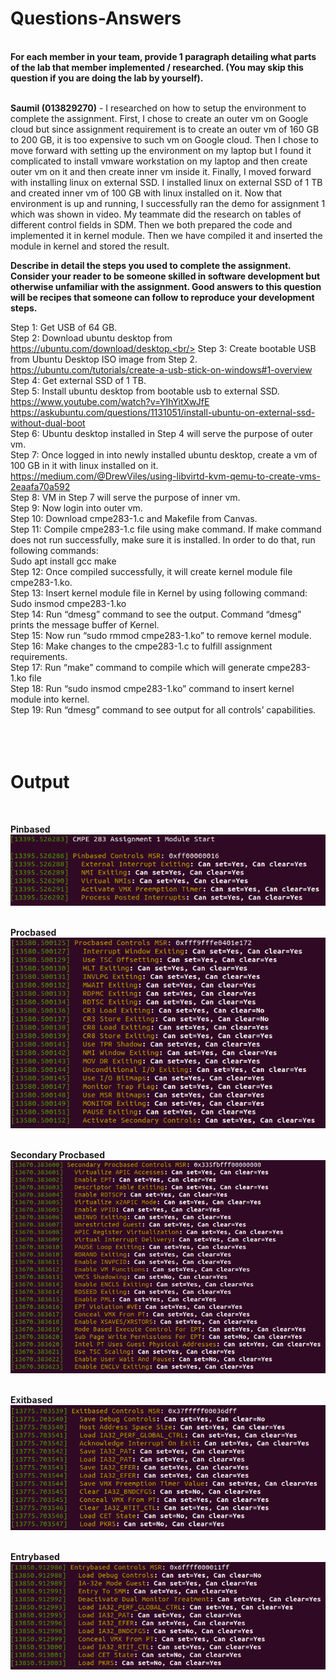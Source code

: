 <h1>Questions-Answers</h1><br/>
<b>For each member in your team, provide 1 paragraph detailing what parts of the lab that member implemented / researched. (You may skip this question if you are doing the lab by yourself).</b><br/><br/>

<b>Saumil (013829270)</b> - I researched on how to setup the environment to complete the assignment. First, I chose to create an outer vm on Google cloud but since assignment requirement is to create an outer vm of 160 GB to 200 GB, it is too expensive to such vm on Google cloud. Then I chose to move forward with setting up the environment on my laptop but I found it complicated to install vmware workstation on my laptop and then create outer vm on it and then create inner vm inside it. Finally, I moved forward with installing linux on external SSD. I installed linux on external SSD of 1 TB and created inner vm of 100 GB with linux installed on it. Now that environment is up and running, I successfully ran the demo for assignment 1 which was shown in video. My teammate did the research on tables of different control fields in SDM. Then we both prepared the code and implemented it in kernel module. Then we have compiled it and inserted the module in kernel and stored the result.


<b>Describe in detail the steps you used to complete the assignment. Consider your reader to be someone skilled in software development but otherwise unfamiliar with the assignment. Good answers to this question will be recipes that someone can follow to reproduce your development steps.</b>

Step 1: Get USB of 64 GB.<br/>
Step 2: Download ubuntu desktop from https://ubuntu.com/download/desktop.<br/>
Step 3: Create bootable USB from Ubuntu Desktop ISO image from Step 2. https://ubuntu.com/tutorials/create-a-usb-stick-on-windows#1-overview<br/>
Step 4: Get external SSD of 1 TB.<br/>
Step 5: Install ubuntu desktop from bootable usb to external SSD. https://www.youtube.com/watch?v=YIhYitXwJfE<br/>
https://askubuntu.com/questions/1131051/install-ubuntu-on-external-ssd-without-dual-boot<br/>
Step 6: Ubuntu desktop installed in Step 4 will serve the purpose of outer vm.<br/>
Step 7: Once logged in into newly installed ubuntu desktop, create a vm of 100 GB in it with linux installed on it. https://medium.com/@DrewViles/using-libvirtd-kvm-qemu-to-create-vms-2eaafa70a592<br/>
Step 8: VM in Step 7 will serve the purpose of inner vm.<br/>
Step 9: Now login into outer vm.<br/>
Step 10: Download cmpe283-1.c and Makefile from Canvas.<br/>
Step 11: Compile cmpe283-1.c file using make command. If make command does not run successfully, make sure it is installed. In order to do that, run following commands:<br/>
Sudo apt install gcc make<br/>
Step 12: Once compiled successfully, it will create kernel module file cmpe283-1.ko.<br/>
Step 13: Insert kernel module file in Kernel by using following command:<br/>
Sudo insmod cmpe283-1.ko<br/>
Step 14: Run “dmesg” command to see the output. Command “dmesg” prints the message buffer of Kernel.<br/>
Step 15: Now run “sudo rmmod cmpe283-1.ko” to remove kernel module.<br/>
Step 16: Make changes to the cmpe283-1.c to fulfill assignment requirements.<br/>
Step 17: Run “make” command to compile which will generate cmpe283-1.ko file<br/>
Step 18: Run “sudo insmod cmpe283-1.ko” command to insert kernel module into kernel.<br/>
Step 19: Run “dmesg” command to see output for all controls’ capabilities.<br/>
<br/><br/><br/>
<h1>Output</h1><br/>

<b>Pinbased</b><br/>
![Alt text](Screenshots/Pinbased.png?raw=true "Pinbased")<br/><br/>

<b>Procbased</b><br/>
![Alt text](Screenshots/Procbased.png?raw=true "Procbased")<br/><br/>

<b>Secondary Procbased</b><br/>
![Alt text](Screenshots/SecondaryProcbased.png?raw=true "Secondary Procbased")<br/><br/>

<b>Exitbased</b><br/>
![Alt text](Screenshots/Exitbased.png?raw=true "Exitbased")<br/><br/>

<b>Entrybased</b><br/>
![Alt text](Screenshots/Entrybased.png?raw=true "Entrybased")<br/>



